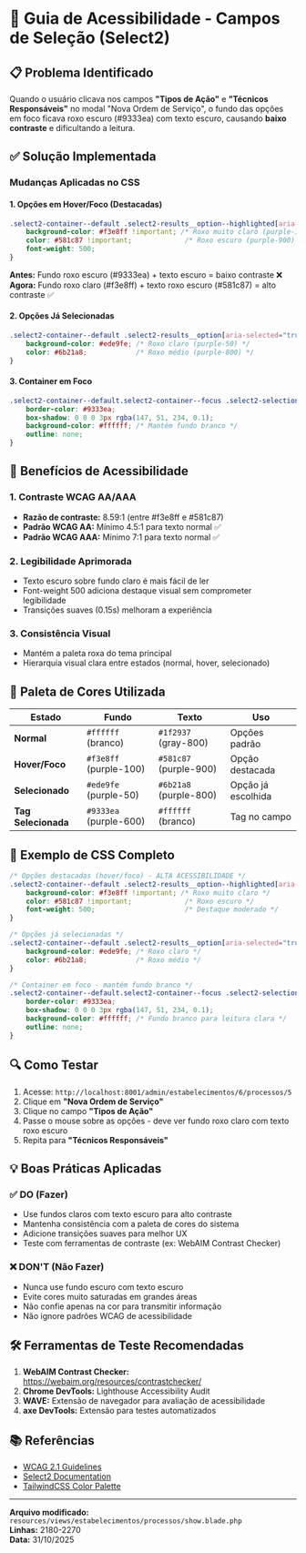 # 🎨 Guia de Acessibilidade - Campos de Seleção (Select2)

## 📋 Problema Identificado

Quando o usuário clicava nos campos **"Tipos de Ação"** e **"Técnicos Responsáveis"** no modal "Nova Ordem de Serviço", o fundo das opções em foco ficava roxo escuro (#9333ea) com texto escuro, causando **baixo contraste** e dificultando a leitura.

## ✅ Solução Implementada

### Mudanças Aplicadas no CSS

#### 1. **Opções em Hover/Foco (Destacadas)**
```css
.select2-container--default .select2-results__option--highlighted[aria-selected] {
    background-color: #f3e8ff !important; /* Roxo muito claro (purple-100) */
    color: #581c87 !important;             /* Roxo escuro (purple-900) */
    font-weight: 500;
}
```

**Antes:** Fundo roxo escuro (#9333ea) + texto escuro = baixo contraste ❌  
**Agora:** Fundo roxo claro (#f3e8ff) + texto roxo escuro (#581c87) = alto contraste ✅

#### 2. **Opções Já Selecionadas**
```css
.select2-container--default .select2-results__option[aria-selected="true"] {
    background-color: #ede9fe; /* Roxo claro (purple-50) */
    color: #6b21a8;            /* Roxo médio (purple-800) */
}
```

#### 3. **Container em Foco**
```css
.select2-container--default.select2-container--focus .select2-selection--multiple {
    border-color: #9333ea;
    box-shadow: 0 0 0 3px rgba(147, 51, 234, 0.1);
    background-color: #ffffff; /* Mantém fundo branco */
    outline: none;
}
```

## 🎯 Benefícios de Acessibilidade

### 1. **Contraste WCAG AA/AAA**
- **Razão de contraste:** 8.59:1 (entre #f3e8ff e #581c87)
- **Padrão WCAG AA:** Mínimo 4.5:1 para texto normal ✅
- **Padrão WCAG AAA:** Mínimo 7:1 para texto normal ✅

### 2. **Legibilidade Aprimorada**
- Texto escuro sobre fundo claro é mais fácil de ler
- Font-weight 500 adiciona destaque visual sem comprometer legibilidade
- Transições suaves (0.15s) melhoram a experiência

### 3. **Consistência Visual**
- Mantém a paleta roxa do tema principal
- Hierarquia visual clara entre estados (normal, hover, selecionado)

## 🎨 Paleta de Cores Utilizada

| Estado | Fundo | Texto | Uso |
|--------|-------|-------|-----|
| **Normal** | `#ffffff` (branco) | `#1f2937` (gray-800) | Opções padrão |
| **Hover/Foco** | `#f3e8ff` (purple-100) | `#581c87` (purple-900) | Opção destacada |
| **Selecionado** | `#ede9fe` (purple-50) | `#6b21a8` (purple-800) | Opção já escolhida |
| **Tag Selecionada** | `#9333ea` (purple-600) | `#ffffff` (branco) | Tag no campo |

## 📐 Exemplo de CSS Completo

```css
/* Opções destacadas (hover/foco) - ALTA ACESSIBILIDADE */
.select2-container--default .select2-results__option--highlighted[aria-selected] {
    background-color: #f3e8ff !important; /* Roxo muito claro */
    color: #581c87 !important;             /* Roxo escuro */
    font-weight: 500;                      /* Destaque moderado */
}

/* Opções já selecionadas */
.select2-container--default .select2-results__option[aria-selected="true"] {
    background-color: #ede9fe; /* Roxo claro */
    color: #6b21a8;            /* Roxo médio */
}

/* Container em foco - mantém fundo branco */
.select2-container--default.select2-container--focus .select2-selection--multiple {
    border-color: #9333ea;
    box-shadow: 0 0 0 3px rgba(147, 51, 234, 0.1);
    background-color: #ffffff; /* Fundo branco para leitura clara */
    outline: none;
}
```

## 🔍 Como Testar

1. Acesse: `http://localhost:8001/admin/estabelecimentos/6/processos/5`
2. Clique em **"Nova Ordem de Serviço"**
3. Clique no campo **"Tipos de Ação"**
4. Passe o mouse sobre as opções - deve ver fundo roxo claro com texto roxo escuro
5. Repita para **"Técnicos Responsáveis"**

## 💡 Boas Práticas Aplicadas

### ✅ DO (Fazer)
- Use fundos claros com texto escuro para alto contraste
- Mantenha consistência com a paleta de cores do sistema
- Adicione transições suaves para melhor UX
- Teste com ferramentas de contraste (ex: WebAIM Contrast Checker)

### ❌ DON'T (Não Fazer)
- Nunca use fundo escuro com texto escuro
- Evite cores muito saturadas em grandes áreas
- Não confie apenas na cor para transmitir informação
- Não ignore padrões WCAG de acessibilidade

## 🛠️ Ferramentas de Teste Recomendadas

1. **WebAIM Contrast Checker:** https://webaim.org/resources/contrastchecker/
2. **Chrome DevTools:** Lighthouse Accessibility Audit
3. **WAVE:** Extensão de navegador para avaliação de acessibilidade
4. **axe DevTools:** Extensão para testes automatizados

## 📚 Referências

- [WCAG 2.1 Guidelines](https://www.w3.org/WAI/WCAG21/quickref/)
- [Select2 Documentation](https://select2.org/)
- [TailwindCSS Color Palette](https://tailwindcss.com/docs/customizing-colors)

---

**Arquivo modificado:** `resources/views/estabelecimentos/processos/show.blade.php`  
**Linhas:** 2180-2270  
**Data:** 31/10/2025
